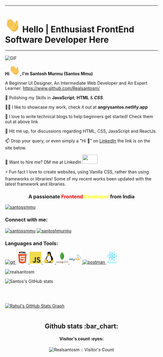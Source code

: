 ---------------------------------------------------
# <img width="50" src="https://github.com/1999AZZAR/1999AZZAR/blob/main/resources/img/waving.gif"> Hello | Enthusiast FrontEnd Software Developer Here
---------------------------------------------------

<img align="center" alt="GIF" height="260px" src="https://media.giphy.com/media/Ah3zHH7hvsSB2/giphy.gif" />








**Hi<img width="35" src="https://github.com/1999AZZAR/1999AZZAR/blob/main/resources/img/waving.gif">, I'm Santosh Murmu (Santos Mmu)**

A Beginner UI Designer, An Intermediate Web Developer and An Expert Learner.
https://www.github.com/Realsantosm/

🌱 Polishing my Skills in **JavaScript**, **HTML** & ***CSS***.

👨‍💻 I like to showcase my work, check it out at __angrysantos.netlify.app__

📝 I love to write technical blogs to help beginners get started! Check them out at above link

💬 Hit me up, for discussions regarding HTML, CSS, JavaScript and ReactJs.

📫 Drop your query, or even simply a "Hi 👋" on [LinkedIn](https://www.linkedin.com/in/santoshmurmu/) the link is on the site below.

📄 Want to hire me? DM me at LinkedIn
<img src="https://user-images.githubusercontent.com/65150646/189575199-49665116-b806-4b6d-bd94-93e5d69f708c.gif" width="50" height="30" borderRadius="50%"/>


⚡ Fun fact I love to create websites, using Vanilla CSS, rather than using frameworks or libraries! Some of my recent works been updated with the latest framework and libraries.

<h3 align="center">A passionate <span style="color : red; font-weight: bold">Frontend</span> <span style="color : yellow; font-weight: bold">Developer</span> from India</h3>

<p align="left"> <a href="https://twitter.com/santossmmu" target="blank"><img src="https://img.shields.io/twitter/follow/santossmmu?logo=twitter&style=for-the-badge" alt="santossmmu" /></a> </p>

<h3 align="left">Connect with me:</h3>
<p align="left">
<a href="https://twitter.com/santossmmu" target="blank"><img align="center" src="https://raw.githubusercontent.com/rahuldkjain/github-profile-readme-generator/master/src/images/icons/Social/twitter.svg" alt="santossmmu" height="30" width="40" /></a>
<a href="https://linkedin.com/in/santoshmurmu" target="blank"><img align="center" src="https://raw.githubusercontent.com/rahuldkjain/github-profile-readme-generator/master/src/images/icons/Social/linked-in-alt.svg" alt="santoshmurmu" height="30" width="40" /></a>
</p>

<h3 align="left">Languages and Tools:</h3>
<p align="left"><a href="https://git-scm.com/" target="_blank"> <img src="https://www.vectorlogo.zone/logos/git-scm/git-scm-icon.svg" alt="git" width="40" height="40"/> </a> <a href="https://www.w3.org/html/" target="_blank"> <img src="https://raw.githubusercontent.com/devicons/devicon/master/icons/html5/html5-original-wordmark.svg" alt="html5" width="40" height="40"/> </a> <a href="https://developer.mozilla.org/en-US/docs/Web/JavaScript" target="_blank"> <img src="https://raw.githubusercontent.com/devicons/devicon/master/icons/javascript/javascript-original.svg" alt="javascript" width="40" height="40"/> </a> <a href="https://www.linux.org/" target="_blank"> <img src="https://raw.githubusercontent.com/devicons/devicon/master/icons/linux/linux-original.svg" alt="linux" width="40" height="40"/> </a> <a href="https://www.mongodb.com/" target="_blank"> <img src="https://raw.githubusercontent.com/devicons/devicon/master/icons/mongodb/mongodb-original-wordmark.svg" alt="mongodb" width="40" height="40"/> </a> <a href="https://www.mysql.com/" target="_blank"> <img src="https://raw.githubusercontent.com/devicons/devicon/master/icons/mysql/mysql-original-wordmark.svg" alt="mysql" width="40" height="40"/> </a> <a href="https://postman.com" target="_blank"> <img src="https://www.vectorlogo.zone/logos/getpostman/getpostman-icon.svg" alt="postman" width="40" height="40"/> </a> <a href="https://reactjs.org/" target="_blank"> <img src="https://raw.githubusercontent.com/devicons/devicon/master/icons/react/react-original-wordmark.svg" alt="react" width="40" height="40"/> </a> </p>

<p><img align="center" src="https://github-readme-stats.vercel.app/api/top-langs?username=realsantosm&show_icons=true&locale=en&layout=compact" alt="realsantosm" /></p>


     
![Santos's GitHub stats](https://github-readme-stats.vercel.app/api?username=Realsantosm&show_icons=true&theme=radical)

<br><br>

<a href="https://github.com/Realsantosm/Realsantosm">
  <img align="center" src="https://github-profile-summary-cards.vercel.app/api/cards/profile-details?username=Realsantosm&theme=radical&hide_border=true)](https://github.com/Realsantosm" alt="Rahul's GitHub Stats Graph"/>
</a>
<br><br>


<h2 align="center">Github stats :bar_chart:</h2>

<h4 align="center">Visitor's count :eyes:</h4>

<p align="center"><img src="https://profile-counter.glitch.me/{Realsantosm}/count.svg" alt="Realsantosm :: Visitor's Count" /></p>

